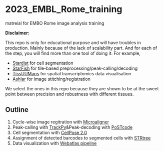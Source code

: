 # 2023_EMBL_Rome_training
matreial for EMBO Rome image analysis training

__Disclaimer:__

This repo is only for educational purpose and will have troubles in production. Mainly because of the lack of scalability part.
And for each of the step, you will find more than one tool of doing it.
For example,
- [Stardist](https://qupath.readthedocs.io/en/0.3/docs/advanced/stardist.html) for cell segmentation
- [StarFish](https://spacetx-starfish.readthedocs.io/en/latest/) for tile-based preprocessing/peak-calling/decoding
- [TissUUMaps](https://tissuumaps.github.io/) for spatial transcriptomics data visualisation
- [Ashlar](https://github.com/labsyspharm/ashlar) for image stitching/registration
  
We select the ones in this repo because they are shown to be at the sweet point between precision and robustness with different tissues.


## Outline

1. Cycle-wise image regitration with [Microaligner](https://github.com/VasylVaskivskyi/microaligner)
2. Peak-calling with [TrackPy](http://soft-matter.github.io/trackpy/v0.6.1/)&Peak-decoding with [PoSTcode](https://github.com/milana-gataric/postcode)
3. Cell segmentation with [CellPose 2.0](https://www.cellpose.org/)
4. Assignment of detected barcodes to segmented cells with [STRtree](https://shapely.readthedocs.io/en/stable/strtree.html)
5. Data visualization with [Webatlas pipeline](https://developmental.cellatlas.io/webatlas)

